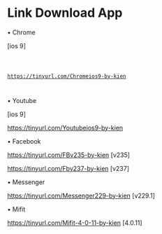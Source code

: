 # Link Download App

• Chrome

[ios 9]

<code> 

https://tinyurl.com/Chromeios9-by-kien

</code>

• Youtube

[ios 9]

https://tinyurl.com/Youtubeios9-by-kien

• Facebook

https://tinyurl.com/FBv235-by-kien [v235]

https://tinyurl.com/Fbv237-by-kien [v237]

• Messenger

https://tinyurl.com/Messenger229-by-kien [v229.1]

• Mifit

https://tinyurl.com/Mifit-4-0-11-by-kien [4.0.11]
